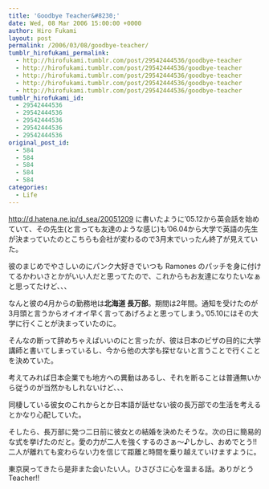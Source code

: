 ```yaml
---
title: 'Goodbye Teacher&#8230;'
date: Wed, 08 Mar 2006 15:00:00 +0000
author: Hiro Fukami
layout: post
permalink: /2006/03/08/goodbye-teacher/
tumblr_hirofukami_permalink:
  - http://hirofukami.tumblr.com/post/29542444536/goodbye-teacher
  - http://hirofukami.tumblr.com/post/29542444536/goodbye-teacher
  - http://hirofukami.tumblr.com/post/29542444536/goodbye-teacher
  - http://hirofukami.tumblr.com/post/29542444536/goodbye-teacher
  - http://hirofukami.tumblr.com/post/29542444536/goodbye-teacher
tumblr_hirofukami_id:
  - 29542444536
  - 29542444536
  - 29542444536
  - 29542444536
  - 29542444536
original_post_id:
  - 584
  - 584
  - 584
  - 584
  - 584
categories:
  - Life
---
```

<div class="section">
  <p>
    <a href="http://d.hatena.ne.jp/d_sea/20051209" target="_blank"><a href="http://d.hatena.ne.jp/d_sea/20051209" target="_blank">http://d.hatena.ne.jp/d_sea/20051209</a></a> に書いたように&#8217;05.12から英会話を始めていて、その先生(と言っても友達のような感じ)も&#8217;06.04から大学で英語の先生が決まっていたのとこちらも会社が変わるので3月末でいったん終了が見えていた。
  </p>
  
  <p>
    彼のまじめでやさしいのにパンク大好きでいつも Ramones のパッチを身に付けてるかわいさとかがいい人だと思ってたので、これからもお友達になりたいなぁと思ってたけど、、、
  </p>
  
  <p>
    なんと彼の4月からの勤務地は<span style="font-weight:bold;">北海道 長万部</span>。期間は2年間。通知を受けたのが3月頭と言うからオイオイ早く言ってあげろよと思ってしまう。&#8217;05.10にはその大学に行くことが決まっていたのに。
  </p>
  
  <p>
    そんなの断って辞めちゃえばいいのにと言ったが、彼は日本のビザの目的に大学講師と書いてしまっているし、今から他の大学も探せないと言うことで行くことを決めていた。
  </p>
  
  <p>
    考えてみれば日本企業でも地方への異動はあるし、それを断ることは普通無いから従うのが当然かもしれないけど、、、
  </p>
  
  <p>
    同棲している彼女のこれからとか日本語が話せない彼の長万部での生活を考えるとかなり心配していた。
  </p>
  
  <p>
    そしたら、長万部に発つ二日前に彼女との結婚を決めたそうな。次の日に簡易的な式を挙げたのだと。愛の力が二人を強くするのさぁ～♪しかし、おめでとう!!二人が離れても変わらない力を信じて距離と時間を乗り越えていけますように。
  </p>
  
  <p>
    東京戻ってきたら是非また会いたい人。ひさびさに心を温まる話。ありがとう Teacher!!
  </p>
</div>